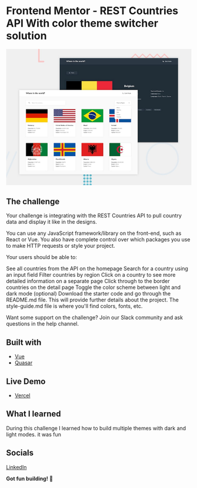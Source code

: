 # Frontend Mentor - REST Countries API With color theme switcher solution

![Design preview for the REST Countries API with color theme switcher challenge](./src/assets/design/desktop-preview.jpg)


## The challenge

Your challenge is integrating with the REST Countries API to pull country data and display it like in the designs.

You can use any JavaScript framework/library on the front-end, such as React or Vue. You also have complete control over which packages you use to make HTTP requests or style your project.

Your users should be able to:

See all countries from the API on the homepage
Search for a country using an input field
Filter countries by region
Click on a country to see more detailed information on a separate page
Click through to the border countries on the detail page
Toggle the color scheme between light and dark mode (optional)
Download the starter code and go through the README.md file. This will provide further details about the project. The style-guide.md file is where you'll find colors, fonts, etc.

Want some support on the challenge? Join our Slack community and ask questions in the help channel.
## Built with

- [Vue](https://vuejs.org)
- [Quasar](https://quasar.dev)


## Live Demo 

- [Vercel](https://countries-one-eta.vercel.app)

## What I learned 
During this challenge I learned how to build multiple themes with dark and light modes. it was fun


## Socials
[LinkedIn](https://www.linkedin.com/in/ange-aymar-zanou-0b6165183)

**Got fun building!** 🚀
